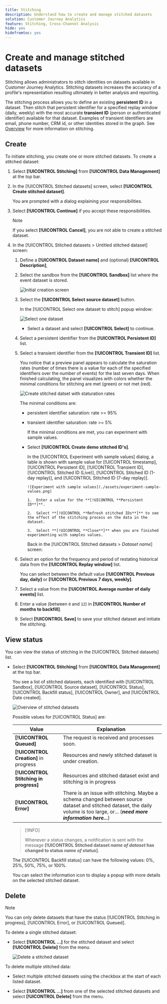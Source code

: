 ```yaml
---
title: Stitching
description: Understand how to create and manage stitched datasets
solution: Customer Journey Analytics
feature: Stitching, Cross-Channel Analysis
hide: yes
hidefromtoc: yes
---
```

# Create and manage stitched datasets

Stitching allows administrators to stitch identities on datasets available in Customer Journey Analytics. Stitching datasets increases the accuracy of a profile's representation resulting ultimately in better analysis and reporting.

The stitching process allows you to define an existing **persistent ID** in a dataset. Then stitch that persistent identifier for a specified replay window (daily, weekly) with the most accurate **transient ID** (person or authenticated identifier) available for that dataset. Examples of transient identifiers are email, phone number, CRM id, or other identities stored in the graph. See [Overview](overview.md) for more information on stitching.

## Create

To initiate stitching, you create one or more stitched datasets. To create a stitched dataset:

1. Select **[!UICONTROL **Stitching**]** from **[!UICONTROL **Data Management**]** at the top bar.

2. In the [!UICONTROL Stitched datasets] screen, select **[!UICONTROL **Create stitched dataset**]**.

    You are prompted with a dialog explaining your responsibilities.

3. Select **[!UICONTROL **Continue**]** if you accept these responsibilities. 

    >[!NOTE]
    >
    >    If you select **[!UICONTROL **Cancel**]**, you are not able to create a stitched dataset.

4. In the [!UICONTROL Stitched datasets > Untitled stitched dataset] screen:

   1. Define a **[!UICONTROL **Dataset name**]** and (optional) **[!UICONTROL **Description**]**,

   2. Select the sandbox from the **[!UICONTROL **Sandbox**]** list where the event dataset is stored.

        ![Initial creation screen](./assets/create-initial.png)

   3. Select the **[!UICONTROL **Select source dataset**]** button. 

        In the [!UICONTROL Select one dataset to stitch] popup window:

        ![Select one dataset](./assets/select-one-dataset.png)

        - Select a dataset and select **[!UICONTROL **Select**]** to continue.

   4. Select a persistent identifier from the **[!UICONTROL **Persistent ID**]** list.

   5. Select a transient identifier from the **[!UICONTROL **Transient ID**]** list.

      You notice that a preview panel appears to calculate the saturation rates (number of times there is a value for each of the specified identifiers over the number of events) for the last seven days. When finished calculating, the panel visualizes with colors whether the minimal conditions for stitching are met (green) or not met (red).

      ![Create stitched datset with staturation rates](./assets/create-before-experimenting.png)
        
      The minimal conditions are:

      - persistent identifier saturation: rate >= 95%
        
      - transient identifier saturation: rate >= 5%

        If the minimal conditions are met, you can experiment with sample values.

      - Select **[!UICONTROL **Create demo stitched ID's**]**.

        In the [!UICONTROL Experiment with sample values] dialog, a table is shown with sample value for [!UICONTROL timestamp], [!UICONTROL Persistent ID], [!UICONTROL Transient ID], [!UICONTROL Stitched ID (Live)], [!UICONTROL Stitched ID (1-day replay)], and [!UICONTROL Stitched ID (7-day replay)].

            ![Experiment with sample values](./assets/experiment-sample-values.png)

            1.  Enter a value for the **[!UICONTROL **Persistent ID**]**.

            2.  Select **[!UICONTROL **Refresh stitched IDs**]** to see the effect of the stitching process on the data in the dataset.

            3.  Select **[!UICONTROL **Close**]** when you are finished experimenting with samples values.


        Back in the [!UICONTROL Stitched datasets > _Dataset name_] screen:

   6. Select an option for the frequency and period of restating historical data from the **[!UICONTROL **Replay window**]** list.  
    
        You can select between the default value **[!UICONTROL **Previous day, daily**]** or **[!UICONTROL **Previous 7 days, weekly**]**. 

   7. Select a value from the **[!UICONTROL **Average number of daily events**]** list.

   8. Enter a value (between `0` and `12`) in **[!UICONTROL **Number of months to backfill**]**.

   9. Select **[!UICONTROL **Save**]** to save your stitched dataset and initiate the stitching.

## View status

You can view the status of stitching in the [!UICONTROL Stitched datasets] list.

- Select **[!UICONTROL **Stitching**]** from **[!UICONTROL **Data Management**]** at the top bar.

  You see a list of stitched datasets, each identified with [!UICONTROL Sandbox], [!UICONTROL Source dataset], [!UICONTROL Status], [!UICONTROL Backfill status], [!UICONTROL Owner], and [!UICONTROL Date created]. 
    
  ![Overview of stitched datasets](./assets/overview-stitched-datasetts.png)
    
  Possible values for [!UICONTROL Status] are: 

  | Value | Explanation |
  |-----|-----|
  | **[!UICONTROL **Queued**]** | The request is received and processes soon. |
  | **[!UICONTROL **Creation**]** in progress | Resources and newly stitched dataset is under creation. |
  | **[!UICONTROL **Stitching in progress**]** | Resources and stitched dataset exist and stitching is in progress |
  | **[!UICONTROL **Error**]** | There is an issue with stitching. Maybe a schema changed between source dataset and stitched dataset, the daily volume is too large, or... (_**need more information here...**_) | 

  >[!INFO]
  >
  >    Whenever a status changes, a notification is sent with the message **[!UICONTROL **Stitched dataset _name of dataset_ has changed to status _name of status_**]**.


  The [!UICONTROL Backfill status] can have the following values: 0%, 25%, 50%, 75%, or 100%.

  You can select the information icon to display a popup with more details on the selected stitched dataset.


## Delete

>[!NOTE]
>
>You can only delete datasets that have the status [!UICONTROL Stitching in progress], [!UICONTROL Error], or [!UICONTROL Queued].


To delete a single stitched dataset:

- Select **[!UICONTROL **...**]** for the stitched dataset and select **[!UICONTROL **Delete**]** from the menu.

  ![Delete a stitched dataset](./assets/delete-stitched-dataset.png)

To delete multiple stitched data:

- Select multiple stitched datasets using the checkbox at the start of each listed dataset.

- Select **[!UICONTROL **...**]** from one of the selected stitched datasets and select **[!UICONTROL **Delete**]** from the menu.
